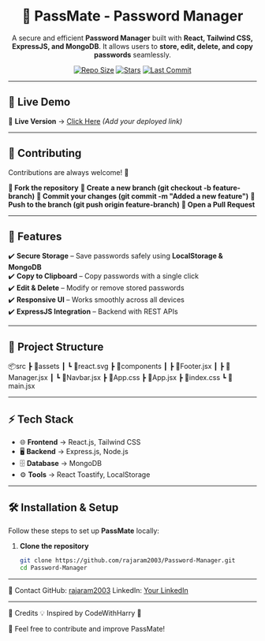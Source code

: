 <h1 align="center">🔐 PassMate - Password Manager</h1>

<p align="center">
  A secure and efficient <b>Password Manager</b> built with <b>React, Tailwind CSS, ExpressJS, and MongoDB</b>. 
  It allows users to <b>store, edit, delete, and copy passwords</b> seamlessly.
</p>

<p align="center">
  <a href="#"><img src="https://img.shields.io/github/repo-size/rajaram2003/Password-Manager" alt="Repo Size"></a>
  <a href="#"><img src="https://img.shields.io/github/stars/rajaram2003/Password-Manager?style=social" alt="Stars"></a>
  <a href="#"><img src="https://img.shields.io/github/last-commit/rajaram2003/Password-Manager" alt="Last Commit"></a>
</p>

---

## 🚀 Live Demo

🔗 **Live Version** → [Click Here](#) _(Add your deployed link)_

---

## 🤝 Contributing
Contributions are always welcome! 🎉

**🔹 Fork the repository**
**🔹 Create a new branch (git checkout -b feature-branch)**
**🔹 Commit your changes (git commit -m "Added a new feature")**
**🔹 Push to the branch (git push origin feature-branch)**
**🔹 Open a Pull Request**

---

## 📌 Features

✔️ **Secure Storage** – Save passwords safely using **LocalStorage & MongoDB**  
✔️ **Copy to Clipboard** – Copy passwords with a single click  
✔️ **Edit & Delete** – Modify or remove stored passwords  
✔️ **Responsive UI** – Works smoothly across all devices  
✔️ **ExpressJS Integration** – Backend with REST APIs  

---

## 📂 Project Structure

📦src
 ┣ 📂assets
 ┃ ┗ 📜react.svg
 ┣ 📂components
 ┃ ┣ 📜Footer.jsx
 ┃ ┣ 📜Manager.jsx
 ┃ ┗ 📜Navbar.jsx
 ┣ 📜App.css
 ┣ 📜App.jsx
 ┣ 📜index.css
 ┗ 📜main.jsx
 
---

## ⚡ Tech Stack

- 🌐 **Frontend** → React.js, Tailwind CSS  
- 🖥️ **Backend** → Express.js, Node.js  
- 🗄️ **Database** → MongoDB  
- ⚙️ **Tools** → React Toastify, LocalStorage  

---

## 🛠 Installation & Setup

Follow these steps to set up **PassMate** locally:

1. **Clone the repository**  
   ```sh
   git clone https://github.com/rajaram2003/Password-Manager.git
   cd Password-Manager

---

📧 Contact
GitHub: [rajaram2003](https://github.com/rajaram2003)
LinkedIn: [Your LinkedIn](https://www.linkedin.com/in/rajaram-biswal-462272320/)

---

🎯 Credits
💡 Inspired by CodeWithHarry 🚀

🙌 Feel free to contribute and improve PassMate!

